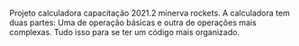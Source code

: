 Projeto calculadora capacitação 2021.2 minerva rockets.
A calculadora tem duas partes: Uma de operação básicas e outra de operações mais complexas. Tudo isso para se
ter um código mais organizado.
